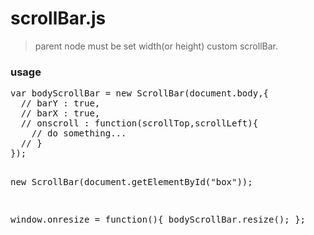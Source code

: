 # scrollBar.js
> parent node must be set width(or height)
custom scrollBar.
<h3>usage</h3>
<pre>
var bodyScrollBar = new ScrollBar(document.body,{
  // barY : true,
  // barX : true,
  // onscroll : function(scrollTop,scrollLeft){
    // do something...
  // }
});

new ScrollBar(document.getElementById("box"));

window.onresize = function(){
  bodyScrollBar.resize();
};
</pre>
